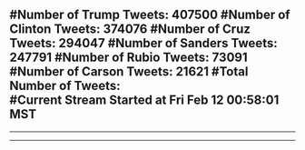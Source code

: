 #Number of Trump Tweets: 407500
#Number of Clinton Tweets: 374076
#Number of Cruz Tweets: 294047
#Number of Sanders Tweets: 247791
#Number of Rubio Tweets: 73091
#Number of Carson Tweets: 21621
#Total Number of Tweets:  
#Current Stream Started at Fri Feb 12 00:58:01 MST
---
---
---
